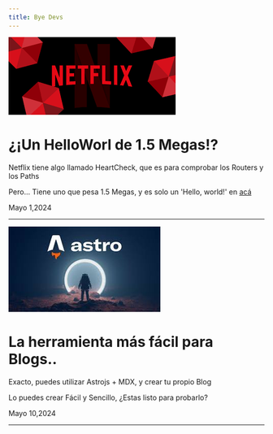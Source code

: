 ```yaml
---
title: Bye Devs
---
```


![alt text](image.png)

# ¿¡Un HelloWorl de 1.5 Megas!?

<p>
    Netflix tiene algo llamado HeartCheck, que es para comprobar los Routers y los Paths
</p>
<p>
    Pero... Tiene uno que pesa 1.5 Megas, y es solo un 'Hello, world!' en <a href="https://www.netflix.com/helloworld">acá</a>
</p>
<span>Mayo 1,2024</span>
<hr />

![alt text](image-1.png)

# La herramienta más fácil para Blogs..

<p>
    Exacto, puedes utilizar Astrojs + MDX, y crear tu propio Blog
</p>
<p>
    Lo puedes crear Fácil y Sencillo, ¿Estas listo para probarlo?
</p>
<span>Mayo 10,2024</span>
<hr />
